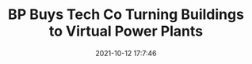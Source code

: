 ---
"title": "BP Buys Tech Co Turning Buildings to Virtual Power Plants"
"date": "2021-10-12 17:7:46"
"feed_name": "RIGZONE"
"feed_website": "http://www.rigzone.com/"
"feed_rss": "http://www.rigzone.com/news/rss/rigzone_latest.aspx"
"link": "https://www.rigzone.com/news/bp_buys_tech_co_turning_buildings_to_virtual_power_plants-12-oct-2021-166699-article/?rss=true"
"source": "None"
"file": "_posts/2021-1-1-0e64cc231ee719659342c7a1424f75bd72043b3b.md"
"accident": "0"
"drilling": "0"
"dead": "0"
"injured": "0"
"arrested": "0"
"place": "unknown place"
"where": "unknown site"
"causes": "unknown"
"place_uri": "unknown place"
---
